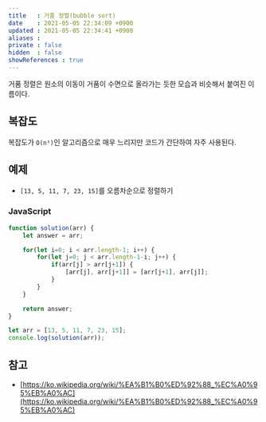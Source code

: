 ```yaml
---
title   : 거품 정렬(bubble sort) 
date    : 2021-05-05 22:34:09 +0900
updated : 2021-05-05 22:34:41 +0900
aliases : 
private : false
hidden  : false
showReferences : true
---
```

거품 정렬은 원소의 이동이 거품이 수면으로 올라가는 듯한 모습과 비슷해서 붙여진 이름이다. 

## 복잡도
복잡도가 `O(n²)`인 알고리즘으로 매우 느리지만 코드가 간단하여 자주 사용된다.  

## 예제  
- `[13, 5, 11, 7, 23, 15]`를 오름차순으로 정렬하기 
### JavaScript  
```javascript
function solution(arr) {
    let answer = arr;

    for(let i=0; i < arr.length-1; i++) {
        for(let j=0; j < arr.length-1-i; j++) {
            if(arr[j] > arr[j+1]) {
                [arr[j], arr[j+1]] = [arr[j+1], arr[j]];
            }
        }
    }

    return answer;
}

let arr = [13, 5, 11, 7, 23, 15];
console.log(solution(arr));
```


## 참고
- [https://ko.wikipedia.org/wiki/%EA%B1%B0%ED%92%88_%EC%A0%95%EB%A0%AC](https://ko.wikipedia.org/wiki/%EA%B1%B0%ED%92%88_%EC%A0%95%EB%A0%AC)